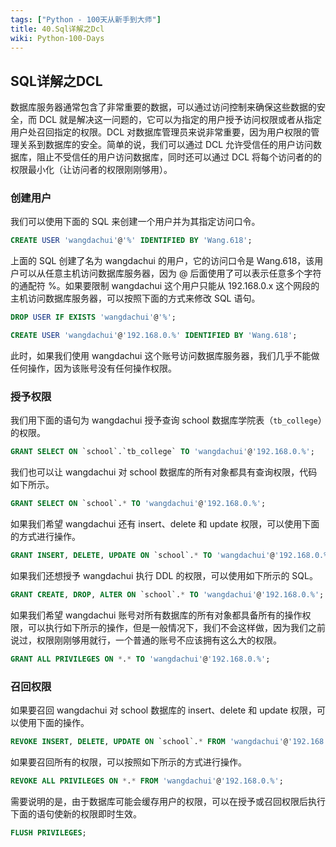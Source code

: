 ```yaml
---
tags: ["Python - 100天从新手到大师"]
title: 40.Sql详解之Dcl
wiki: Python-100-Days
---
```


## SQL详解之DCL

数据库服务器通常包含了非常重要的数据，可以通过访问控制来确保这些数据的安全，而 DCL 就是解决这一问题的，它可以为指定的用户授予访问权限或者从指定用户处召回指定的权限。DCL 对数据库管理员来说非常重要，因为用户权限的管理关系到数据库的安全。简单的说，我们可以通过 DCL 允许受信任的用户访问数据库，阻止不受信任的用户访问数据库，同时还可以通过 DCL 将每个访问者的的权限最小化（让访问者的权限刚刚够用）。

### 创建用户

我们可以使用下面的 SQL 来创建一个用户并为其指定访问口令。

```SQL
CREATE USER 'wangdachui'@'%' IDENTIFIED BY 'Wang.618';
```

上面的 SQL 创建了名为 wangdachui 的用户，它的访问口令是 Wang.618，该用户可以从任意主机访问数据库服务器，因为 @ 后面使用了可以表示任意多个字符的通配符 %。如果要限制 wangdachui 这个用户只能从 192.168.0.x 这个网段的主机访问数据库服务器，可以按照下面的方式来修改 SQL 语句。

```SQL
DROP USER IF EXISTS 'wangdachui'@'%';

CREATE USER 'wangdachui'@'192.168.0.%' IDENTIFIED BY 'Wang.618';
```

此时，如果我们使用 wangdachui 这个账号访问数据库服务器，我们几乎不能做任何操作，因为该账号没有任何操作权限。

### 授予权限

我们用下面的语句为 wangdachui 授予查询 school 数据库学院表（`tb_college`）的权限。

```SQL
GRANT SELECT ON `school`.`tb_college` TO 'wangdachui'@'192.168.0.%';
```

我们也可以让 wangdachui 对 school 数据库的所有对象都具有查询权限，代码如下所示。

```SQL
GRANT SELECT ON `school`.* TO 'wangdachui'@'192.168.0.%';
```

如果我们希望 wangdachui 还有 insert、delete 和 update 权限，可以使用下面的方式进行操作。

```SQL
GRANT INSERT, DELETE, UPDATE ON `school`.* TO 'wangdachui'@'192.168.0.%';
```

如果我们还想授予 wangdachui 执行 DDL 的权限，可以使用如下所示的 SQL。

```SQL
GRANT CREATE, DROP, ALTER ON `school`.* TO 'wangdachui'@'192.168.0.%';
```

如果我们希望 wangdachui 账号对所有数据库的所有对象都具备所有的操作权限，可以执行如下所示的操作，但是一般情况下，我们不会这样做，因为我们之前说过，权限刚刚够用就行，一个普通的账号不应该拥有这么大的权限。

```SQL
GRANT ALL PRIVILEGES ON *.* TO 'wangdachui'@'192.168.0.%';
```

### 召回权限

如果要召回 wangdachui 对 school 数据库的 insert、delete 和 update 权限，可以使用下面的操作。

```SQL
REVOKE INSERT, DELETE, UPDATE ON `school`.* FROM 'wangdachui'@'192.168.0.%';
```

如果要召回所有的权限，可以按照如下所示的方式进行操作。

```SQL
REVOKE ALL PRIVILEGES ON *.* FROM 'wangdachui'@'192.168.0.%';
```

需要说明的是，由于数据库可能会缓存用户的权限，可以在授予或召回权限后执行下面的语句使新的权限即时生效。

```SQL
FLUSH PRIVILEGES;
```